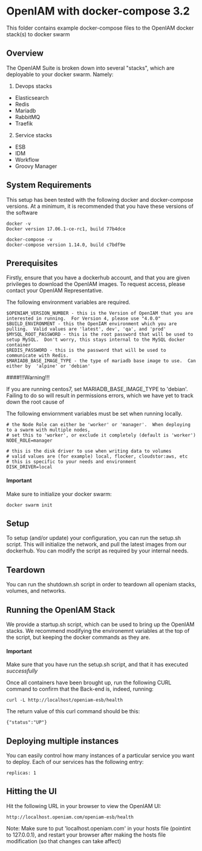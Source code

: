 # OpenIAM with docker-compose 3.2

This folder contains example docker-compose files to the OpenIAM docker stack(s) to docker swarm 

## Overview

The OpenIAM Suite is broken down into several "stacks", which are deployable to your docker swarm.  Namely:

1) Devops stacks
* Elasticsearch
* Redis
* Mariadb
* RabbitMQ
* Traefik

2) Service stacks
* ESB
* IDM
* Workflow
* Groovy Manager


## System Requirements

This setup has been tested with the following docker and docker-compose versions.  At a minimum, it is recommended that you have these versions of the software

```
docker -v
Docker version 17.06.1-ce-rc1, build 77b4dce

docker-compose -v
docker-compose version 1.14.0, build c7bdf9e
```

## Prerequisites

Firstly, ensure that you have a dockerhub account, and that you are given privileges to download the OpenIAM images.  To request access, please contact your OpenIAM Representative.

The following environment variables are required.

```
$OPENIAM_VERSION_NUMBER - this is the Version of OpenIAM that you are interested in running.  For Version 4, please use "4.0.0"
$BUILD_ENVIRONMENT - this the OpenIAM environment which you are pulling.  Valid values are 'latest', dev', 'qa', and 'prod'
$MYSQL_ROOT_PASSWORD - this is the root password that will be used to setup MySQL.  Don't worry, this stays internal to the MySQL docker container
$REDIS_PASSWORD - this is the password that will be used to communicate with Redis.
$MARIADB_BASE_IMAGE_TYPE - the type of mariadb base image to use.  Can either by  'alpine' or 'debian'
```

####!!!Warning!!!

If you are running centos7, set MARIADB_BASE_IMAGE_TYPE to 'debian'.  Failing to do so will result in permissions errors, which
we have yet to track down the root cause of

The following enviornment variables must be set when running locally.

```
# the Node Role can either be 'worker' or 'manager'.  When deploying to a swarm with multiple nodes, 
# set this to 'worker', or exclude it completely (default is 'worker')
NODE_ROLE=manager

# this is the disk driver to use when writing data to volumes
# valid values are (for example) local, flocker, cloudstor:aws, etc
# this is specific to your needs and environment
DISK_DRIVER=local
```

#### Important

Make sure to initialize your docker swarm:

```
docker swarm init
```

## Setup

To setup (and/or update) your configuration, you can run the setup.sh script.  This will initialize the network, and pull the latest images from our dockerhub.
You can modify the script as required by your internal needs.
 
## Teardown

You can run the shutdown.sh script in order to teardown all openiam stacks, volumes, and networks.

## Running the OpenIAM Stack

We provide a startup.sh script, which can be used to bring up the OpenIAM stacks.  We recommend modifying the environemnt variables at the top of the script, but keeping the docker commands as they are.

#### Important

Make sure that you have run the setup.sh script, and that it has executed *successfully*

Once all containers have been brought up, run the following CURL command to confirm that the Back-end is, indeed, running:

```
curl -L http://localhost/openiam-esb/health
```

The return value of this curl command should be this:
```
{"status":"UP"}
```

## Deploying multiple instances

You can easily control how many instances of a particular service you want to deploy.  Each of our services has the following entry:

```
replicas: 1
```


## Hitting the UI

Hit the following URL in your browser to view the OpenIAM UI:

```
http://localhost.openiam.com/openiam-esb/health
```

Note:  Make sure to put 'localhost.openiam.com' in your hosts file (pointint to 127.0.0.1), and restart your browser after making the hosts file modification (so that changes can take affect)